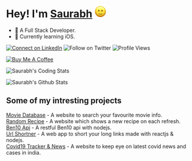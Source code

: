 
# Hey! I'm [Saurabh]() <img src="https://github.com/SaurabhSonde/SaurabhSonde/blob/master/smiley.gif" width= 30px>
- 🎯 A Full Stack Developer.
- 🌱 Currently learning iOS.

[![Connect on LinkedIn](https://img.shields.io/badge/--linkedin?label=LinkedIn&logo=LinkedIn&style=social)](https://www.linkedin.com/in/saurabh-sonde-32bb38190)
![Follow on Twitter](https://img.shields.io/twitter/follow/sonde_saurabh?label=Follow&style=social)
![Profile Views](https://komarev.com/ghpvc/?username=SaurabhSonde)

<a href="https://www.buymeacoffee.com/saurabhsonde" target="_blank"><img src="https://cdn.buymeacoffee.com/buttons/v2/default-yellow.png" alt="Buy Me A Coffee" style="height: 55px !important;width: 180px !important;" ></a>

![Saurabh's Coding Stats](https://github-readme-stats.vercel.app/api/top-langs/?username=SaurabhSonde&layout=compact)

![Saurabh's Github Stats](https://github-readme-stats.vercel.app/api?username=SaurabhSonde&show_icons=true)

## Some of my intresting projects
[Movie Database](https://movie-database-reactjs.netlify.app/) - A website to search your favourite movie info.</br>
[Random Recipe](https://randomrecipebook.netlify.app/) - A website which shows a new recipe on each refresh.</br>
[Ben10 Api](https://ben10-api.netlify.app/) - A restful Ben10 api with nodejs.</br>
[Url Shortner](https://theshortly.netlify.app/) - A web app to short your long links made with reactjs & nodejs.</br>
[Covid19 Tracker & News](https://trackthecovid19.netlify.app/) - A website to keep eye on latest covid news and cases in india.</br>





